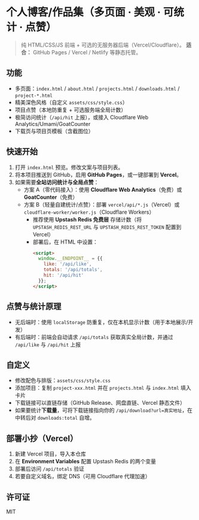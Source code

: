 # 个人博客/作品集（多页面 · 美观 · 可统计 · 点赞）

> 纯 HTML/CSS/JS 前端 + 可选的无服务器后端（Vercel/Cloudflare）。
> **适合：** GitHub Pages / Vercel / Netlify 等静态托管。

## 功能
- 多页面：`index.html` / `about.html` / `projects.html` / `downloads.html` / `project-*.html`
- 精美深色风格（自定义 `assets/css/style.css`）
- 项目点赞（本地防重复 + 可选服务端全局计数）
- 极简访问统计（`/api/hit` 上报），或接入 Cloudflare Web Analytics/Umami/GoatCounter
- 下载页与项目页模板（含截图位）

## 快速开始
1. 打开 `index.html` 预览。修改文案与项目列表。
2. 将本项目推送到 GitHub，启用 **GitHub Pages**，或一键部署到 **Vercel**。
3. 如果需要**全站访问统计与全局点赞**：
   - 方案 A（零代码接入）：使用 **Cloudflare Web Analytics**（免费）或 **GoatCounter**（免费）
   - 方案 B（轻量自建统计/点赞）：部署 `vercel/api/*.js`（Vercel）或 `cloudflare-worker/worker.js`（Cloudflare Workers）
     - 推荐使用 **Upstash Redis 免费层** 存储计数（将 `UPSTASH_REDIS_REST_URL` 与 `UPSTASH_REDIS_REST_TOKEN` 配置到 Vercel）
     - 部署后，在 HTML 中设置：
       ```html
       <script>
         window.__ENDPOINT__ = {{
           like: '/api/like',
           totals: '/api/totals',
           hit: '/api/hit'
         }};
       </script>
       ```

## 点赞与统计原理
- 无后端时：使用 `localStorage` 防重复，仅在本机显示计数（用于本地展示/开发）
- 有后端时：前端会自动请求 `/api/totals` 获取真实全局计数，并通过 `/api/like` 与 `/api/hit` 上报

## 自定义
- 修改配色与排版：`assets/css/style.css`
- 添加项目：复制 `project-xxx.html` 并在 `projects.html` 与 `index.html` 填入卡片
- 下载链接可以直链存储（GitHub Release、网盘直链、Vercel 静态文件）
- 如果要统计**下载量**，可将下载链接指向你的 `/api/download?url=真实地址`，在中转后对 `downloads:total` 自增。

## 部署小抄（Vercel）
1. 新建 Vercel 项目，导入本仓库
2. 在 **Environment Variables** 配置 Upstash Redis 的两个变量
3. 部署后访问 `/api/totals` 验证
4. 若要自定义域名，绑定 DNS（可用 Cloudflare 代理加速）

## 许可证
MIT
